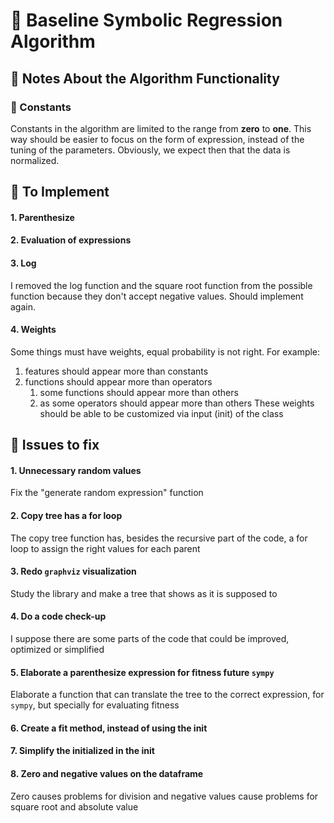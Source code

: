 # 🔵 Baseline Symbolic Regression Algorithm

## 🔷 Notes About the Algorithm Functionality 

### 🔹 Constants
Constants in the algorithm are limited to the range from **zero** to **one**. This way should be easier to focus on the form of expression, instead of the tuning of the parameters. Obviously, we expect then that the data is normalized. 

## 🔷 To Implement

#### 1. Parenthesize

#### 2. Evaluation of expressions

#### 3. Log
I removed the log function and the square root function from the possible function because they don't accept negative values. Should implement again.

#### 4. Weights
Some things must have weights, equal probability is not right. For example:
1. features should appear more than constants
2. functions should appear more than operators
	1. some functions should appear more than others
	2. as some operators should appear more than others
These weights should be able to be customized via input (init) of the class
## 🔷 Issues to fix

#### 1. Unnecessary random values
Fix the "generate random expression" function

#### 2. Copy tree has a for loop
The copy tree function has, besides the recursive part of the code, a for loop to assign the right values for each parent

#### 3. Redo `graphviz` visualization 
Study the library and make a tree that shows as it is supposed to

#### 4. Do a code check-up 
I suppose there are some parts of the code that could be improved, optimized or simplified

#### 5. Elaborate a parenthesize expression for fitness future `sympy`
Elaborate a function that can translate the tree to the correct expression, for `sympy`, but specially for evaluating fitness

#### 6. Create a fit method, instead of using the init

#### 7. Simplify the initialized in the init

#### 8. Zero and negative values on the dataframe
Zero causes problems for division and negative values cause problems for square root and absolute value

